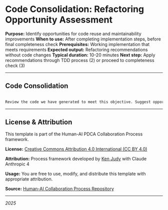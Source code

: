 # Code Consolidation: Refactoring Opportunity Assessment

**Purpose:** Identify opportunities for code reuse and maintainability improvements
**When to use:** After completing implementation steps, before final completeness check
**Prerequisites:** Working implementation that meets requirements
**Expected output:** Refactoring recommendations without code changes
**Typical duration:** 10-20 minutes
**Next step:** Apply recommendations through TDD process (2) or proceed to completeness check (3)

---
## Code Consolidation

```markdown

Review the code we have generated to meet this objective. Suggest opportunities to improve supporability through code reuse. Do not change code.

```


---

## License & Attribution

This template is part of the Human-AI PDCA Collaboration Process framework.

**License:** [Creative Commons Attribution 4.0 International (CC BY 4.0)](https://creativecommons.org/licenses/by/4.0/)

**Attribution:** Process framework developed by [Ken Judy](https://github.com/kenjudy) with Claude Anthropic 4

**Usage:** You are free to use, modify, and distribute this template with appropriate attribution. 

**Source:** [Human-AI Collaboration Process Repository](https://github.com/kenjudy/human-ai-collaboration-process)

---
*2025*